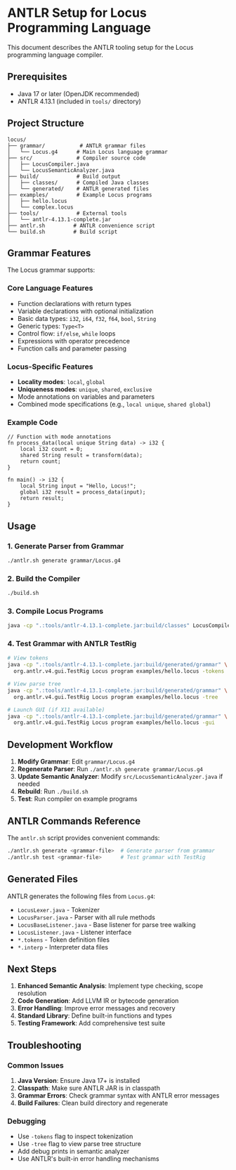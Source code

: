 # ANTLR Setup for Locus Programming Language

This document describes the ANTLR tooling setup for the Locus programming language compiler.

## Prerequisites

- Java 17 or later (OpenJDK recommended)
- ANTLR 4.13.1 (included in `tools/` directory)

## Project Structure

```
locus/
├── grammar/           # ANTLR grammar files
│   └── Locus.g4      # Main Locus language grammar
├── src/              # Compiler source code
│   ├── LocusCompiler.java
│   └── LocusSemanticAnalyzer.java
├── build/            # Build output
│   ├── classes/      # Compiled Java classes
│   └── generated/    # ANTLR generated files
├── examples/         # Example Locus programs
│   ├── hello.locus
│   └── complex.locus
├── tools/            # External tools
│   └── antlr-4.13.1-complete.jar
├── antlr.sh         # ANTLR convenience script
└── build.sh         # Build script
```

## Grammar Features

The Locus grammar supports:

### Core Language Features
- Function declarations with return types
- Variable declarations with optional initialization
- Basic data types: `i32`, `i64`, `f32`, `f64`, `bool`, `String`
- Generic types: `Type<T>`
- Control flow: `if/else`, `while` loops
- Expressions with operator precedence
- Function calls and parameter passing

### Locus-Specific Features
- **Locality modes**: `local`, `global`
- **Uniqueness modes**: `unique`, `shared`, `exclusive`
- Mode annotations on variables and parameters
- Combined mode specifications (e.g., `local unique`, `shared global`)

### Example Code

```locus
// Function with mode annotations
fn process_data(local unique String data) -> i32 {
    local i32 count = 0;
    shared String result = transform(data);
    return count;
}

fn main() -> i32 {
    local String input = "Hello, Locus!";
    global i32 result = process_data(input);
    return result;
}
```

## Usage

### 1. Generate Parser from Grammar

```bash
./antlr.sh generate grammar/Locus.g4
```

### 2. Build the Compiler

```bash
./build.sh
```

### 3. Compile Locus Programs

```bash
java -cp ".:tools/antlr-4.13.1-complete.jar:build/classes" LocusCompiler examples/hello.locus
```

### 4. Test Grammar with ANTLR TestRig

```bash
# View tokens
java -cp ".:tools/antlr-4.13.1-complete.jar:build/generated/grammar" \
  org.antlr.v4.gui.TestRig Locus program examples/hello.locus -tokens

# View parse tree
java -cp ".:tools/antlr-4.13.1-complete.jar:build/generated/grammar" \
  org.antlr.v4.gui.TestRig Locus program examples/hello.locus -tree

# Launch GUI (if X11 available)
java -cp ".:tools/antlr-4.13.1-complete.jar:build/generated/grammar" \
  org.antlr.v4.gui.TestRig Locus program examples/hello.locus -gui
```

## Development Workflow

1. **Modify Grammar**: Edit `grammar/Locus.g4`
2. **Regenerate Parser**: Run `./antlr.sh generate grammar/Locus.g4`
3. **Update Semantic Analyzer**: Modify `src/LocusSemanticAnalyzer.java` if needed
4. **Rebuild**: Run `./build.sh`
5. **Test**: Run compiler on example programs

## ANTLR Commands Reference

The `antlr.sh` script provides convenient commands:

```bash
./antlr.sh generate <grammar-file>  # Generate parser from grammar
./antlr.sh test <grammar-file>      # Test grammar with TestRig
```

## Generated Files

ANTLR generates the following files from `Locus.g4`:

- `LocusLexer.java` - Tokenizer
- `LocusParser.java` - Parser with all rule methods
- `LocusBaseListener.java` - Base listener for parse tree walking
- `LocusListener.java` - Listener interface
- `*.tokens` - Token definition files
- `*.interp` - Interpreter data files

## Next Steps

1. **Enhanced Semantic Analysis**: Implement type checking, scope resolution
2. **Code Generation**: Add LLVM IR or bytecode generation
3. **Error Handling**: Improve error messages and recovery
4. **Standard Library**: Define built-in functions and types
5. **Testing Framework**: Add comprehensive test suite

## Troubleshooting

### Common Issues

1. **Java Version**: Ensure Java 17+ is installed
2. **Classpath**: Make sure ANTLR JAR is in classpath
3. **Grammar Errors**: Check grammar syntax with ANTLR error messages
4. **Build Failures**: Clean build directory and regenerate

### Debugging

- Use `-tokens` flag to inspect tokenization
- Use `-tree` flag to view parse tree structure
- Add debug prints in semantic analyzer
- Use ANTLR's built-in error handling mechanisms